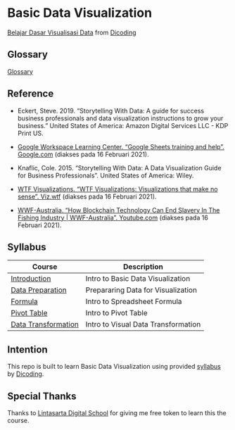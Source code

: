 # Basic Data Visualization

[Belajar Dasar Visualisasi Data](https://www.dicoding.com/academies/177) from [Dicoding](https://www.dicoding.com/users/787116)

## Glossary

[Glossary](https://github.com/fadhilhaka/Basic-Data-Visualization/tree/main/glossary)

## Reference

* Eckert, Steve. 2019. “Storytelling With Data: A guide for success business professionals and data visualization instructions to grow your business.” United States of America: Amazon Digital Services LLC - KDP Print US.

* [Google Workspace Learning Center. “Google Sheets training and help”. Google.com](https://support.google.com/a/users/answer/9282959) (diakses pada 16 Februari 2021).

* Knaflic, Cole. 2015. “Storytelling With Data: A Data Visualization Guide for Business Professionals”. United States of America: Wiley.

* [WTF Visualizations. “WTF Visualizations: Visualizations that make no sense”. Viz.wtf](https://viz.wtf/) (diakses pada 16 Februari 2021).

* [WWF-Australia. “How Blockchain Technology Can End Slavery In The Fishing Industry | WWF-Australia”. Youtube.com](https://www.youtube.com/watch?v=oOywU_rXgFE) (diakses pada 16 Februari 2021).

## Syllabus

| Course | Description |
|--------|-------------|
| [Introduction](https://github.com/fadhilhaka/Basic-Data-Visualization/tree/main/introduction) | Intro to Basic Data Visualization |
| [Data Preparation](https://github.com/fadhilhaka/Basic-Data-Visualization/tree/main/data-preparation) | Prepararing Data for Visualization |
| [Formula](https://github.com/fadhilhaka/Basic-Data-Visualization/tree/main/spreadsheet-formula) | Intro to Spreadsheet Formula |
| [Pivot Table](https://github.com/fadhilhaka/Basic-Data-Visualization/tree/main/pivot-table) | Intro to Pivot Table |
| [Data Transformation](https://github.com/fadhilhaka/Basic-Data-Visualization/tree/main/data-transformation) | Intro to Visual Data Transformation |

## Intention

This repo is built to learn Basic Data Visualization using provided [syllabus](https://www.dicoding.com/academies/177/tutorials) by [Dicoding](https://www.dicoding.com/users/787116).

## Special Thanks

Thanks to [Lintasarta Digital School](https://lintasartadigischool.dicoding.com) for giving me free token to learn this the course.